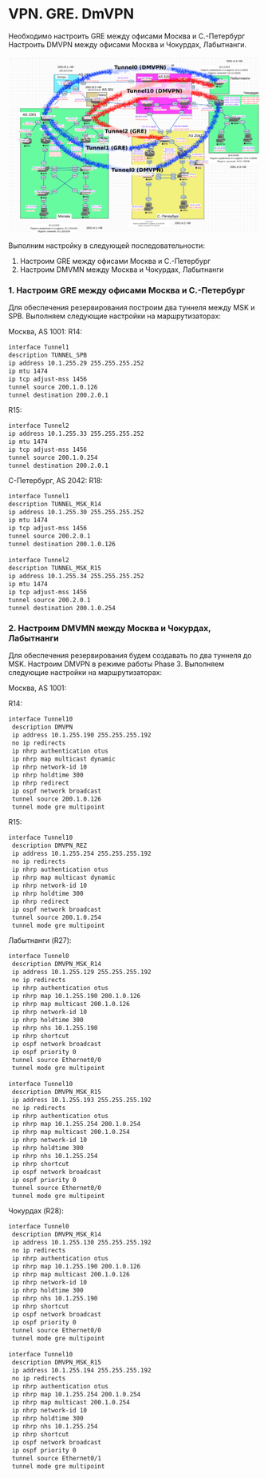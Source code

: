# VPN. GRE. DmVPN

Необходимо настроить GRE между офисами Москва и С.-Петербург Настроить DMVPN между офисами Москва и Чокурдах, Лабытнанги.

![](Tunnel.png)

Выполним настройку в следующей последовательности:
1. Настроим GRE между офисами Москва и С.-Петербург
2. Настроим DMVMN между Москва и Чокурдах, Лабытнанги

### 1. Настроим GRE между офисами Москва и С.-Петербург

Для обеспечения резервирования построим два туннеля между MSK и SPB.
Выполняем следующие настройки на маршрутизаторах:

Москва, AS 1001:
R14:
```
interface Tunnel1
description TUNNEL_SPB
ip address 10.1.255.29 255.255.255.252
ip mtu 1474
ip tcp adjust-mss 1456
tunnel source 200.1.0.126
tunnel destination 200.2.0.1
```

R15:
```
interface Tunnel2
ip address 10.1.255.33 255.255.255.252
ip mtu 1474
ip tcp adjust-mss 1456
tunnel source 200.1.0.254
tunnel destination 200.2.0.1
```

С-Петербург, AS 2042:
R18:
```
interface Tunnel1
description TUNNEL_MSK_R14
ip address 10.1.255.30 255.255.255.252
ip mtu 1474
ip tcp adjust-mss 1456
tunnel source 200.2.0.1
tunnel destination 200.1.0.126

interface Tunnel2
description TUNNEL_MSK_R15
ip address 10.1.255.34 255.255.255.252
ip mtu 1474
ip tcp adjust-mss 1456
tunnel source 200.2.0.1
tunnel destination 200.1.0.254
```

### 2. Настроим DMVMN между Москва и Чокурдах, Лабытнанги

Для обеспечения резервирования будем создавать по два туннеля до MSK. Настроим DMVPN в режиме работы Phase 3. Выполняем следующие настройки на маршрутизаторах:

Москва, AS 1001:

R14:
```
interface Tunnel10
 description DMVPN
 ip address 10.1.255.190 255.255.255.192
 no ip redirects
 ip nhrp authentication otus
 ip nhrp map multicast dynamic
 ip nhrp network-id 10
 ip nhrp holdtime 300
 ip nhrp redirect
 ip ospf network broadcast
 tunnel source 200.1.0.126
 tunnel mode gre multipoint
```

R15:
```
interface Tunnel10
 description DMVPN_REZ
 ip address 10.1.255.254 255.255.255.192
 no ip redirects
 ip nhrp authentication otus
 ip nhrp map multicast dynamic
 ip nhrp network-id 10
 ip nhrp holdtime 300
 ip nhrp redirect
 ip ospf network broadcast
 tunnel source 200.1.0.254
 tunnel mode gre multipoint
```

Лабытнанги (R27):
```
interface Tunnel0
 description DMVPN_MSK_R14
 ip address 10.1.255.129 255.255.255.192
 no ip redirects
 ip nhrp authentication otus
 ip nhrp map 10.1.255.190 200.1.0.126
 ip nhrp map multicast 200.1.0.126
 ip nhrp network-id 10
 ip nhrp holdtime 300
 ip nhrp nhs 10.1.255.190
 ip nhrp shortcut
 ip ospf network broadcast
 ip ospf priority 0
 tunnel source Ethernet0/0
 tunnel mode gre multipoint

interface Tunnel10
 description DMVPN_MSK_R15
 ip address 10.1.255.193 255.255.255.192
 no ip redirects
 ip nhrp authentication otus
 ip nhrp map 10.1.255.254 200.1.0.254
 ip nhrp map multicast 200.1.0.254
 ip nhrp network-id 10
 ip nhrp holdtime 300
 ip nhrp nhs 10.1.255.254
 ip nhrp shortcut
 ip ospf network broadcast
 ip ospf priority 0
 tunnel source Ethernet0/0
 tunnel mode gre multipoint
```

Чокурдах (R28):
```
interface Tunnel0
 description DMVPN_MSK_R14
 ip address 10.1.255.130 255.255.255.192
 no ip redirects
 ip nhrp authentication otus
 ip nhrp map 10.1.255.190 200.1.0.126
 ip nhrp map multicast 200.1.0.126
 ip nhrp network-id 10
 ip nhrp holdtime 300
 ip nhrp nhs 10.1.255.190
 ip nhrp shortcut
 ip ospf network broadcast
 ip ospf priority 0
 tunnel source Ethernet0/0
 tunnel mode gre multipoint

interface Tunnel10
 description DMVPN_MSK_R15
 ip address 10.1.255.194 255.255.255.192
 no ip redirects
 ip nhrp authentication otus
 ip nhrp map 10.1.255.254 200.1.0.254
 ip nhrp map multicast 200.1.0.254
 ip nhrp network-id 10
 ip nhrp holdtime 300
 ip nhrp nhs 10.1.255.254
 ip nhrp shortcut
 ip ospf network broadcast
 ip ospf priority 0
 tunnel source Ethernet0/1
 tunnel mode gre multipoint
```
